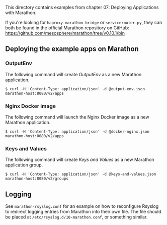 This directory contains examples from chapter 07: Deploying Applications with
Marathon.

If you're looking for `haproxy-marathon-bridge` or `servicerouter.py`, they can
both be found in the official Marathon repository on GitHub:
<https://github.com/mesosphere/marathon/tree/v0.10.1/bin>

## Deploying the example apps on Marathon

### OutputEnv
The following command will create *OutputEnv* as a new Marathon application.

```
$ curl -H 'Content-Type: application/json' -d @output-env.json marathon-host:8080/v2/apps
```

### Nginx Docker image
The following command will launch the Nginx Docker image as a new Marathon
application.

```
$ curl -H 'Content-Type: application/json' -d @docker-nginx.json marathon-host:8080/v2/apps
```

### Keys and Values
The following command will create *Keys and Values* as a new Marathon
application group.

```
$ curl -H 'Content-Type: application/json' -d @keys-and-values.json marathon-host:8080/v2/groups
```

## Logging
See `marathon-rsyslog.conf` for an example on how to reconfigure Rsyslog to
redirect logging entries from Marathon into their own file. The file should
be placed at `/etc/rsyslog.d/10-marathon.conf`, or something similar.
